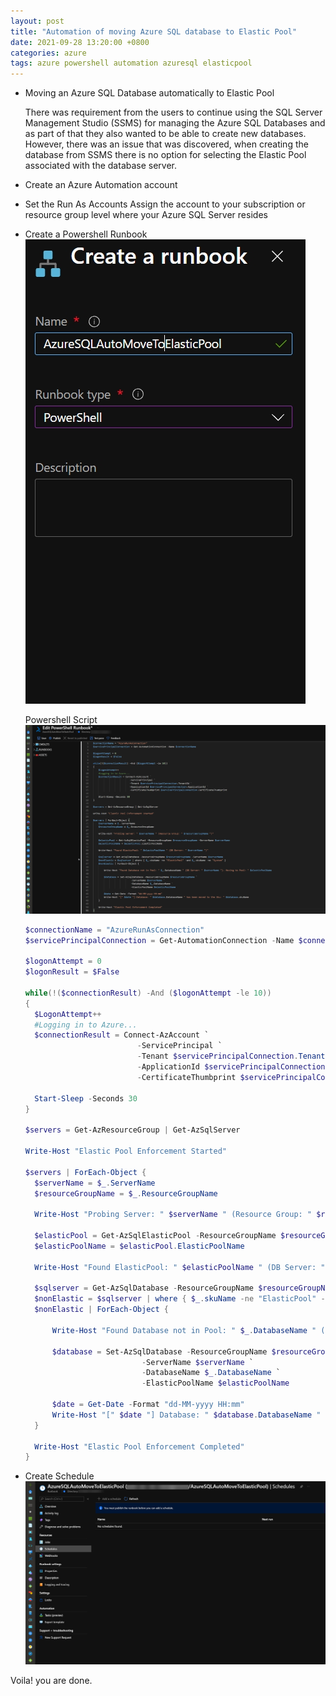 ```yaml
---
layout: post
title: "Automation of moving Azure SQL database to Elastic Pool"
date: 2021-09-28 13:20:00 +0800
categories: azure
tags: azure powershell automation azuresql elasticpool
---
```


* Moving an Azure SQL Database automatically to Elastic Pool

  There was requirement from the users to continue using the SQL Server Management Studio (SSMS) for managing the Azure SQL Databases and as part of that they also wanted to be able to create new databases. However, there was an issue that was discovered, when creating the database from SSMS there is no option for selecting the Elastic Pool associated with the database server.
  
* Create an Azure Automation account

* Set the Run As Accounts
  Assign the account to your subscription or resource group level where your Azure SQL Server resides

* Create a Powershell Runbook 
  ![create-runbook](/images/create-a-runbook.jpg "Create Runbook")

  Powershell Script 
  ![powershell-script](/images/powershell-script.jpg "Add powershell script")


  ```powershell
  $connectionName = "AzureRunAsConnection"
  $servicePrincipalConnection = Get-AutomationConnection -Name $connectionName

  $logonAttempt = 0
  $logonResult = $False

  while(!($connectionResult) -And ($logonAttempt -le 10))
  {
    $LogonAttempt++
    #Logging in to Azure...
    $connectionResult = Connect-AzAccount `
                           -ServicePrincipal `
                           -Tenant $servicePrincipalConnection.TenantId `
                           -ApplicationId $servicePrincipalConnection.ApplicationId `
                           -CertificateThumbprint $servicePrincipalConnection.CertificateThumbprint

    Start-Sleep -Seconds 30
  }

  $servers = Get-AzResourceGroup | Get-AzSqlServer

  Write-Host "Elastic Pool Enforcement Started"

  $servers | ForEach-Object {
	$serverName = $_.ServerName
	$resourceGroupName = $_.ResourceGroupName
	
	Write-Host "Probing Server: " $serverName " (Resource Group: " $resourceGroupName ")"
	
	$elasticPool = Get-AzSqlElasticPool -ResourceGroupName $resourceGroupName -ServerName $serverName
	$elasticPoolName = $elasticPool.ElasticPoolName
	
	Write-Host "Found ElasticPool: " $elasticPoolName " (DB Server: " $serverName ")"
	
	$sqlserver = Get-AzSqlDatabase -ResourceGroupName $resourceGroupName -ServerName $serverName
	$nonElastic = $sqlserver | where { $_.skuName -ne "ElasticPool" -and $_.skuName -ne "System" }
	$nonElastic | ForEach-Object {
		
		Write-Host "Found Database not in Pool: " $_.DatabaseName " (DB Server: " $serverName "). Moving to Pool: " $elasticPoolName
		
		$database = Set-AzSqlDatabase -ResourceGroupName $resourceGroupName `
							-ServerName $serverName `
							-DatabaseName $_.DatabaseName `
							-ElasticPoolName $elasticPoolName
		
		$date = Get-Date -Format "dd-MM-yyyy HH:mm"
		Write-Host "[" $date "] Database: " $database.DatabaseName " has been moved to the Sku: " $database.skuName
	}		
	
	Write-Host "Elastic Pool Enforcement Completed"
  }

  ```

* Create Schedule
  ![create-schedule](/images/create-schedule.jpg "Create Schedule")

Voila! you are done.
